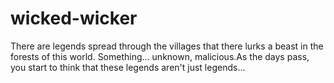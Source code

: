 # wicked-wicker
There are legends spread through the villages that there lurks a beast in the forests of this world. Something... unknown,  malicious.As the days pass, you start to think that these legends aren't just legends...
